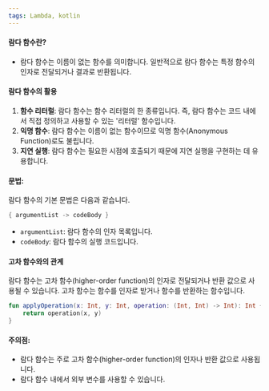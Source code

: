 ```yaml
---
tags: Lambda, kotlin
---
```

#### 람다 함수란?
- 람다 함수는 이름이 없는 함수를 의미합니다. 일반적으로 람다 함수는 특정 함수의 인자로 전달되거나 결과로 반환됩니다.

#### 람다 함수의 활용
1. **함수 리터럴**: 람다 함수는 함수 리터럴의 한 종류입니다. 즉, 람다 함수는 코드 내에서 직접 정의하고 사용할 수 있는 '리터럴' 함수입니다.
2. **익명 함수**: 람다 함수는 이름이 없는 함수이므로 익명 함수(Anonymous Function)로도 불립니다.
3. **지연 실행**: 람다 함수는 필요한 시점에 호출되기 때문에 지연 실행을 구현하는 데 유용합니다.

#### 문법:
람다 함수의 기본 문법은 다음과 같습니다.
```kotlin
{ argumentList -> codeBody }
```
- `argumentList`: 람다 함수의 인자 목록입니다.
- `codeBody`: 람다 함수의 실행 코드입니다.

#### 고차 함수와의 관계
람다 함수는 고차 함수(higher-order function)의 인자로 전달되거나 반환 값으로 사용될 수 있습니다. 고차 함수는 함수를 인자로 받거나 함수를 반환하는 함수입니다.
```kotlin
fun applyOperation(x: Int, y: Int, operation: (Int, Int) -> Int): Int {
    return operation(x, y)
}
```

#### 주의점:
- 람다 함수는 주로 고차 함수(higher-order function)의 인자나 반환 값으로 사용됩니다.
- 람다 함수 내에서 외부 변수를 사용할 수 있습니다.